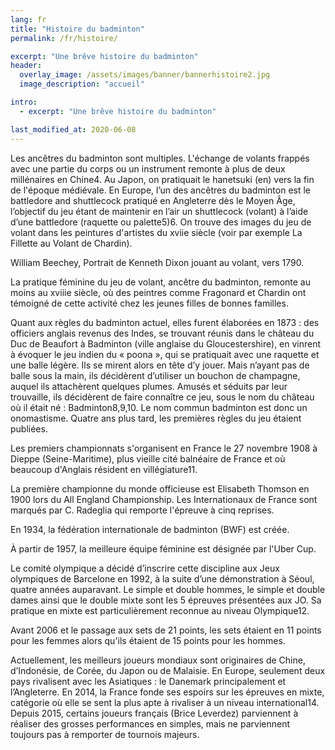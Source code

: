 ```yaml
---
lang: fr
title: "Histoire du badminton"
permalink: /fr/histoire/

excerpt: "Une brêve histoire du badminton"
header:
  overlay_image: /assets/images/banner/bannerhistoire2.jpg
  image_description: "accueil"

intro:
  - excerpt: "Une brêve histoire du badminton"

last_modified_at: 2020-06-08
---
```



Les ancêtres du badminton sont multiples. L'échange de volants frappés avec une partie du corps ou un instrument remonte à plus de deux millénaires en Chine4. Au Japon, on pratiquait le hanetsuki (en) vers la fin de l'époque médiévale. En Europe, l’un des ancêtres du badminton est le battledore and shuttlecock pratiqué en Angleterre dès le Moyen Âge, l’objectif du jeu étant de maintenir en l’air un shuttlecock (volant) à l’aide d’une battledore (raquette ou palette5)6. On trouve des images du jeu de volant dans les peintures d'artistes du xviie siècle (voir par exemple La Fillette au Volant de Chardin).  



William Beechey, Portrait de Kenneth Dixon jouant au volant, vers 1790.  


La pratique féminine du jeu de volant, ancêtre du badminton, remonte au moins au xviiie siècle, où des peintres comme Fragonard et Chardin ont témoigné de cette activité chez les jeunes filles de bonnes familles.  


Quant aux règles du badminton actuel, elles furent élaborées en 1873 : des officiers anglais revenus des Indes, se trouvant réunis dans le château du Duc de Beaufort à Badminton (ville anglaise du Gloucestershire), en vinrent à évoquer le jeu indien du « poona », qui se pratiquait avec une raquette et une balle légère. Ils se mirent alors en tête d’y jouer. Mais n’ayant pas de balle sous la main, ils décidèrent d’utiliser un bouchon de champagne, auquel ils attachèrent quelques plumes. Amusés et séduits par leur trouvaille, ils décidèrent de faire connaître ce jeu, sous le nom du château où il était né : Badminton8,9,10. Le nom commun badminton est donc un onomastisme. Quatre ans plus tard, les premières règles du jeu étaient publiées.  


Les premiers championnats s'organisent en France le 27 novembre 1908 à Dieppe (Seine-Maritime), plus vieille cité balnéaire de France et où beaucoup d'Anglais résident en villégiature11.  


La première championne du monde officieuse est Elisabeth Thomson en 1900 lors du All England Championship. Les Internationaux de France sont marqués par C. Radeglia qui remporte l'épreuve à cinq reprises.  


En 1934, la fédération internationale de badminton (BWF) est créée.  


À partir de 1957, la meilleure équipe féminine est désignée par l'Uber Cup.  


Le comité olympique a décidé d’inscrire cette discipline aux Jeux olympiques de Barcelone en 1992, à la suite d’une démonstration à Séoul, quatre années auparavant. Le simple et double hommes, le simple et double dames ainsi que le double mixte sont les 5 épreuves présentées aux JO. Sa pratique en mixte est particulièrement reconnue au niveau Olympique12.  


Avant 2006 et le passage aux sets de 21 points, les sets étaient en 11 points pour les femmes alors qu'ils étaient de 15 points pour les hommes.  


Actuellement, les meilleurs joueurs mondiaux sont originaires de Chine, d’Indonésie, de Corée, du Japon ou de Malaisie. En Europe, seulement deux pays rivalisent avec les Asiatiques : le Danemark principalement et l’Angleterre. En 2014, la France fonde ses espoirs sur les épreuves en mixte, catégorie où elle se sent la plus apte à rivaliser à un niveau international14. Depuis 2015, certains joueurs français (Brice Leverdez) parviennent à réaliser des grosses performances en simples, mais ne parviennent toujours pas à remporter de tournois majeurs.  
